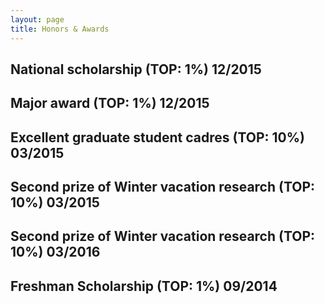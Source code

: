 ```yaml
---
layout: page
title: Honors & Awards
---
```




## National scholarship	(TOP: 1%)	12/2015

## Major award	(TOP: 1%)	12/2015

## Excellent graduate student cadres	(TOP: 10%)	03/2015

## Second prize of Winter vacation research	(TOP: 10%)	03/2015

## Second prize of Winter vacation research	(TOP: 10%)	03/2016

## Freshman Scholarship	(TOP: 1%)	09/2014